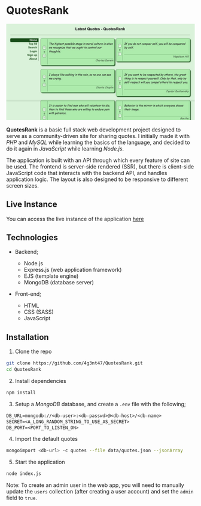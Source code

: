 # QuotesRank

![](/preview.jpg)

**QuotesRank** is a basic full stack web development project designed to serve as a community-driven site for sharing quotes. I initially made it with *PHP* and *MySQL* while learning the basics of the language, and decided to do it again in *JavaScript* while learning *Node.js*.

The application is built with an API through which every feature of site can be used. The frontend is server-side rendered (SSR), but there is client-side JavaScript code that interacts with the backend API, and handles application logic. The layout is also designed to be responsive to different screen sizes.

## Live Instance

You can access the live instance of the application [here](https://quotesrank.herokuapp.com)

## Technologies

- Backend;
  - Node.js
  - Express.js (web application framework)
  - EJS (template engine)
  - MongoDB (database server)

- Front-end;
  - HTML
  - CSS (SASS)
  - JavaScript

## Installation

1. Clone the repo

```bash
git clone https://github.com/4g3nt47/QuotesRank.git
cd QuotesRank
```

2. Install dependencies

```bash
npm install
```

3. Setup a *MongoDB* database, and create a `.env` file with the following;

```shell
DB_URL=mongodb://<db-user>:<db-passwd>@<db-host>/<db-name>
SECRET=<A_LONG_RANDOM_STRING_TO_USE_AS_SECRET>
DB_PORT=<PORT_TO_LISTEN_ON>
```

4. Import the default quotes

```bash
mongoimport <db-url> -c quotes --file data/quotes.json --jsonArray
```

5. Start the application

```bash
node index.js
```

Note: To create an admin user in the web app, you will need to manually update the `users` collection (after creating a user account) and set the `admin` field to `true`.
